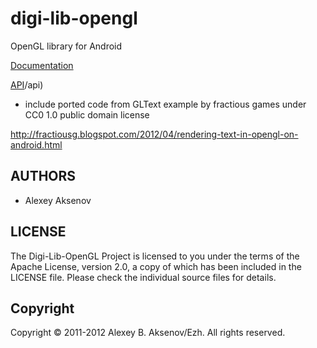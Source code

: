 digi-lib-opengl
======================

OpenGL library for Android

[Documentation](http://ezh.github.com/digi-lib-opengl)

[API](http://ezh.github.com/digi-lib-opengl)/api)

* include ported code from GLText example by fractious games under CC0 1.0 public domain license

http://fractiousg.blogspot.com/2012/04/rendering-text-in-opengl-on-android.html

AUTHORS
-------

* Alexey Aksenov

LICENSE
-------

The Digi-Lib-OpenGL Project is licensed to you under the terms of
the Apache License, version 2.0, a copy of which has been
included in the LICENSE file.
Please check the individual source files for details.

Copyright
---------

Copyright © 2011-2012 Alexey B. Aksenov/Ezh. All rights reserved.
